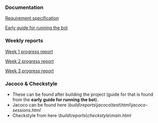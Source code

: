 ### Documentation
[Requirement specification](https://github.com/SamiP7/TiraLab-ChessBot2020/blob/master/documentation/requirement%20specification.md)

[Early guide for running the bot](https://github.com/SamiP7/TiraLab-ChessBot2020/blob/master/documentation/guide%20to%20run%20the%20program.md)

### Weekly reports
[Week 1 progress report](https://github.com/SamiP7/TiraLab-ChessBot2020/blob/master/documentation/week%201%20report.md)

[Week 2 progress report](https://github.com/SamiP7/TiraLab-ChessBot2020/blob/master/documentation/week%202%20report.md)

[Week 3 progress report](https://github.com/SamiP7/TiraLab-ChessBot2020/blob/master/documentation/week%203%20report.md)


### Jacoco & Checkstyle
* These can be found after building the project (guide for that is found from the **early guide for running the bot**).
* Jacoco can be found here *\build\reports\jacoco\test\html\jacoco-sessions.html*
* Checkstyle from here *\build\reports\checkstyle\main.html*
